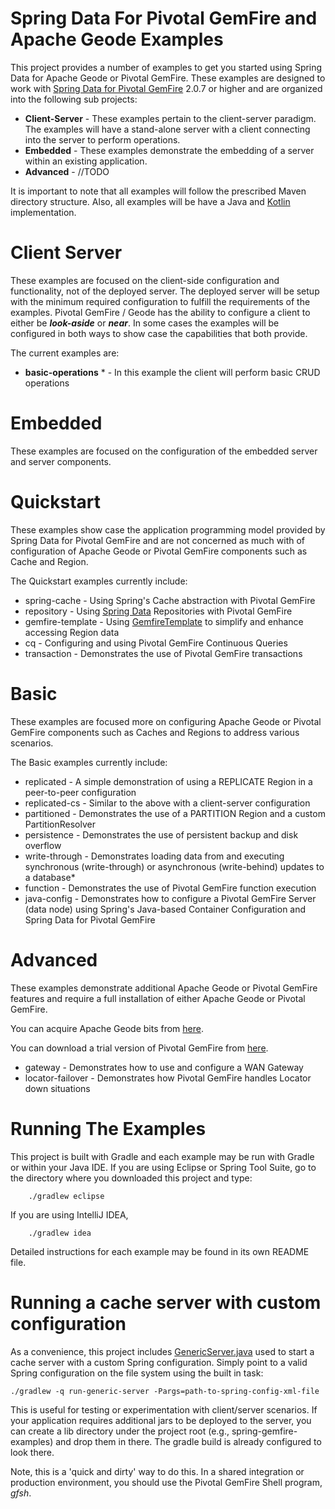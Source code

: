 Spring Data For Pivotal GemFire and Apache Geode Examples
=========================================================

This project provides a number of examples to get you started using Spring Data for Apache Geode or Pivotal GemFire. These examples are designed to work with [Spring Data for Pivotal GemFire](http://projects.spring.io/spring-data-gemfire) 2.0.7 or higher and are organized into the following sub projects:

* **Client-Server** - These examples pertain to the client-server paradigm. The examples will have a stand-alone server with a client connecting into the server to perform operations. 
* **Embedded** - These examples demonstrate the embedding of a server within an existing application.
* **Advanced** - //TODO

It is important to note that all examples will follow the prescribed Maven directory structure. Also, all examples will be have a Java and [Kotlin](http://kotlinlang.org) implementation. 

# Client Server
These examples are focused on the client-side configuration and functionality, not of the deployed server. The deployed server will be setup with the minimum required configuration to fulfill the requirements of the examples.
Pivotal GemFire / Geode has the ability to configure a client to either be _**look-aside**_ or _**near**_. In some cases the examples will be configured in both ways to show case the capabilities that both provide.

The current examples are:
* **basic-operations** * - In this example the client will perform basic CRUD operations
 
# Embedded
These examples are focused on the configuration of the embedded server and server components.

# Quickstart

These examples show case the application programming model provided by Spring Data for Pivotal GemFire and are not concerned as much with of configuration of Apache Geode or Pivotal GemFire components such as Cache and Region.

The Quickstart examples currently include:

* spring-cache - Using Spring's Cache abstraction with Pivotal GemFire
* repository - Using [Spring Data](http://projects.spring.io/spring-data) Repositories with Pivotal GemFire
* gemfire-template - Using [GemfireTemplate](https://docs.spring.io/spring-data/geode/docs/current/api/org/springframework/data/gemfire/GemfireTemplate.html) to simplify and enhance accessing Region data
* cq - Configuring and using Pivotal GemFire Continuous Queries
* transaction - Demonstrates the use of Pivotal GemFire transactions

# Basic

These examples are focused more on configuring Apache Geode or Pivotal GemFire components
such as Caches and Regions to address various scenarios.

The Basic examples currently include:

* replicated - A simple demonstration of using a REPLICATE Region in a peer-to-peer configuration
* replicated-cs - Similar to the above with a client-server configuration
* partitioned - Demonstrates the use of a PARTITION Region and a custom PartitionResolver
* persistence - Demonstrates the use of persistent backup and disk overflow
* write-through - Demonstrates loading data from and executing synchronous (write-through) or asynchronous (write-behind) updates to a database*
* function - Demonstrates the use of Pivotal GemFire function execution
* java-config - Demonstrates how to configure a Pivotal GemFire Server (data node)
using Spring's Java-based Container Configuration and Spring Data for Pivotal GemFire

# Advanced

These examples demonstrate additional Apache Geode or Pivotal GemFire features
and require a full installation of either Apache Geode or Pivotal GemFire.

You can acquire Apache Geode bits from [here](http://geode.apache.org/releases/).

You can download a trial version of Pivotal GemFire from [here](https://pivotal.io/pivotal-gemfire).

* gateway - Demonstrates how to use and configure a WAN Gateway
* locator-failover - Demonstrates how Pivotal GemFire handles Locator down situations

# Running The Examples

This project is built with Gradle and each example may be run with Gradle or within your Java IDE.
If you are using Eclipse or Spring Tool Suite, go to the directory where you downloaded this project
and type:

        ./gradlew eclipse

If you are using IntelliJ IDEA,

        ./gradlew idea

Detailed instructions for each example may be found in its own README file.

# Running a cache server with custom configuration

As a convenience, this project includes [GenericServer.java](https://github.com/spring-projects/spring-gemfire-examples/blob/master/spring-gemfire-examples-common/src/main/java/org/springframework/data/gemfire/examples/GenericServer.java)
used to start a cache server with a custom Spring configuration. Simply point to a valid Spring configuration on the file system using the built in task:

	./gradlew -q run-generic-server -Pargs=path-to-spring-config-xml-file

This is useful for testing or experimentation with client/server scenarios.
If your application requires additional jars to be deployed to the server, you can create a lib directory under the project root (e.g., spring-gemfire-examples) and drop them in there.
The gradle build is already configured to look there.

Note, this is a 'quick and dirty' way to do this. In a shared integration or production environment, you should use the Pivotal GemFire Shell program, _gfsh_.









